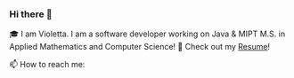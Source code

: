 ### Hi there 👋

🎓 I am Violetta. I am a software developer working on Java & MIPT M.S. in Applied Mathematics and Computer Science! 
🧐 Check out my [Resume](https://violetta.dev/VIOLETTA_KULAKOVA_CV.pdf)!

📫 How to reach me: 
<!--
**SheepIsland/Sheepisland** is a ✨ _special_ ✨ repository because its `README.md` (this file) appears on your GitHub profile.

Here are some ideas to get you started:

- 🔭 I’m currently working on ...
- 🌱 I’m currently learning ...
- 👯 I’m looking to collaborate on ...
- 🤔 I’m looking for help with ...
- 💬 Ask me about ...
- 📫 How to reach me: ...
- 😄 Pronouns: ...
- ⚡ Fun fact: ...
-->
